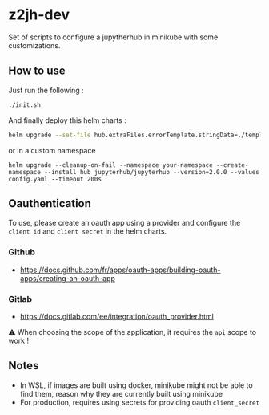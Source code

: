 # z2jh-dev

Set of scripts to configure a jupytherhub in minikube with some customizations.

## How to use

Just run the following :
```sh
./init.sh
```

And finally deploy this helm charts :

```sh
helm upgrade --set-file hub.extraFiles.errorTemplate.stringData=./templates/error.html --cleanup-on-fail --install hub jupyterhub/jupyterhub --version=2.0.0 --values config.yaml --timeout 200s
```

or in a custom namespace
```
helm upgrade --cleanup-on-fail --namespace your-namespace --create-namespace --install hub jupyterhub/jupyterhub --version=2.0.0 --values config.yaml --timeout 200s
```

## Oauthentication

To use, please create an oauth app using a provider and configure the `client id` and `client secret` in the helm charts. 

### Github
- https://docs.github.com/fr/apps/oauth-apps/building-oauth-apps/creating-an-oauth-app

### Gitlab
- https://docs.gitlab.com/ee/integration/oauth_provider.html

:warning: When choosing the scope of the application, it requires the `api` scope to work !

## Notes

- In WSL, if images are built using docker, minikube might not be able to find them, reason why they are currently built using minikube
- For production, requires using secrets for providing oauth `client_secret`

